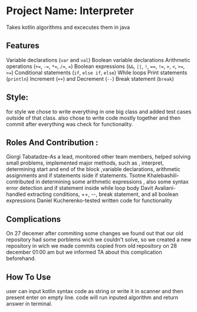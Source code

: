 # Project Name: Interpreter

Takes kotlin algorithms and excecutes them in java
## Features

 Variable declarations (`var` and `val`)
 Boolean variable declarations
 Arithmetic operations (`+=`, `-=`, `*=`, `/=`, `=`)
 Boolean expressions (`&&`, `||`, `!`, `==`, `!=`, `>`, `<`, `>=`, `<=`)
 Conditional statements (`if`, `else if`, `else`)
 While loops
 Print statements (`println`)
 Increment (`++`) and Decrement (`--`)
 Break statement (`break`)

## Style: 
for style we chose to write everything in one big class and added test cases outside of that class. also chose to write code mostly together and then commit after everything was check for functionality.

##  Roles And Contribution :
Giorgi Tabatadze-As a lead, monitored other team members, helped solving small problems, implemented major methods, such as , interpret, determining start and end of the block ,variable declarations, arithmetic assignments and if statements iside if statements.
Tsotne Khalebashili-contributed in determining some arithmetic expressions , also some syntax error detection and if statement inside while loop body
Davit Avaliani-handled extracting conditions, ++, --, break statement, and all boolean expressions
Daniel Kucherenko-tested written code for functionality

## Complications
On 27 decemer after commiting some changes  we found out that our old repository had some porblems wich we couldn't solve, so we created a new repository in wich 
 we made commits copied from old repository on 28 december 01:00 am but we informed TA about this complication beforehand.
## How To Use
user can input kotlin syntax code as string or write it in scanner and then present enter on empty line. code will run inputed algorithm and return answer in terminal.

 
